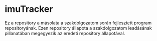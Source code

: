 # imuTracker

Ez a repository a másolata a szakdolgozatom során fejlesztett program repositoryának. Ezen repository állapota a szakdolgozatom leadásának pillanatában megegyezik az eredeti repository állapotával.

